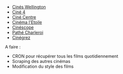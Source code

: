 -   [Cinés Wellington](https://www.cineswellington.com/)
-   [Ciné 4](https://www.cine4.be/)
-   [Ciné Centre](http://lightsinthecity.be/rixensart/)
-   [Cinéma l'Etoile](http://lightsinthecity.be/jodoigne/)
-   [Cinéscope](https://www.pathe.be/fr/cinemas/cinema-cinescope-louvain-la-neuve)
-   [Pathé Charleroi](https://www.pathe.be/fr/cinemas/cinema-pathe-charleroi)
-   [Cinégrez](https://cinegrez.be/)

A faire :

-   CRON pour récupérer tous les films quotidiennement
-   Scraping des autres cinémas
-   Modification du style des films
